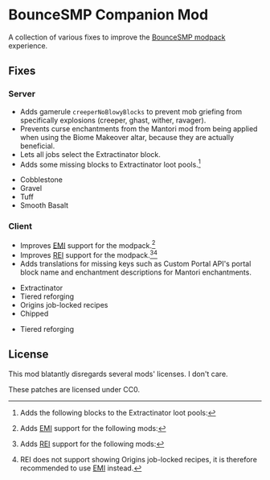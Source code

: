 # BounceSMP Companion Mod

A collection of various fixes to improve the [BounceSMP modpack](https://www.curseforge.com/minecraft/modpacks/bouncesmp-public) experience.

## Fixes

### Server

- Adds gamerule `creeperNoBlowyBlocks` to prevent mob griefing from specifically explosions (creeper, ghast, wither, ravager).
- Prevents curse enchantments from the Mantori mod from being applied when using the Biome Makeover altar, because they are actually beneficial.
- Lets all jobs select the Extractinator block.
- Adds some missing blocks to Extractinator loot pools.[^1]

[^1]: Adds the following blocks to the Extractinator loot pools:
  - Cobblestone
  - Gravel
  - Tuff
  - Smooth Basalt

### Client

- Improves [EMI](https://modrinth.com/mod/emi) support for the modpack.[^2]
- Improves [REI](https://modrinth.com/mod/rei) support for the modpack.[^3][^4]
- Adds translations for missing keys such as Custom Portal API's portal block name and enchantment descriptions for Mantori enchantments.

[^2]: Adds [EMI](https://modrinth.com/mod/emi) support for the following mods:
  - Extractinator
  - Tiered reforging
  - Origins job-locked recipes
  - Chipped
[^3]: Adds [REI](https://modrinth.com/mod/rei) support for the following mods:
  - Tiered reforging
[^4]: REI does not support showing Origins job-locked recipes, it is therefore recommended to use [EMI](https://modrinth.com/mod/emi) instead.

## License

This mod blatantly disregards several mods' licenses. I don't care.

These patches are licensed under CC0.